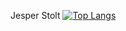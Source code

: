 Jesper Stolt
[![Top Langs](https://github-readme-stats.vercel.app/api/top-langs/?username=jeso20BTH)](https://github.com/anuraghazra/github-readme-stats)
